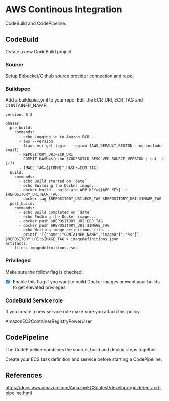 # AWS Continous Integration

CodeBuild and CodePipeline.

## CodeBuild

Create a new CodeBuild project.

### Source

Setup Bitbucket/Github source provider connection and repo.

### Buildspec

Add a buildspec.yml to your repo. Edit the ECR_URI, ECR_TAG and CONTAINER_NAME:

```
version: 0.2

phases:
  pre_build:
    commands:
      - echo Logging in to Amazon ECR...
      - aws --version
      - $(aws ecr get-login --region $AWS_DEFAULT_REGION --no-include-email)
      - REPOSITORY_URI=ECR_URI
      - COMMIT_HASH=$(echo $CODEBUILD_RESOLVED_SOURCE_VERSION | cut -c 1-7)
      - IMAGE_TAG=${COMMIT_HASH:=ECR_TAG}
  build:
    commands:
      - echo Build started on `date`
      - echo Building the Docker image...
      - docker build --build-arg APP_KEY=${APP_KEY} -t $REPOSITORY_URI:ECR_TAG .
      - docker tag $REPOSITORY_URI:ECR_TAG $REPOSITORY_URI:$IMAGE_TAG
  post_build:
    commands:
      - echo Build completed on `date`
      - echo Pushing the Docker images...
      - docker push $REPOSITORY_URI:ECR_TAG
      - docker push $REPOSITORY_URI:$IMAGE_TAG
      - echo Writing image definitions file...
      - printf '[{"name":"CONTAINER_NAME","imageUri":"%s"}]' $REPOSITORY_URI:$IMAGE_TAG > imagedefinitions.json
artifacts:
    files: imagedefinitions.json

```
### Privileged

Make sure the follow flag is checked:

- [x] Enable this flag if you want to build Docker images or want your builds to get elevated privileges

### CodeBuild Service role

If you create a new service role make sure you attach this policy:

AmazonEC2ContainerRegistryPowerUser

## CodePipeline

The CodePipeline combines the source, build and deploy steps together.

Create your ECS task definition and service before starting a CodePipeline.

## References

https://docs.aws.amazon.com/AmazonECS/latest/developerguide/ecs-cd-pipeline.html
